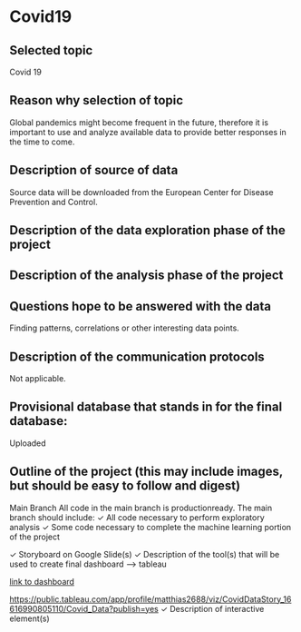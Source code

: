 # Covid19

## Selected topic
Covid 19 

## Reason why selection of topic
Global pandemics might become frequent in the future, therefore it is important to use and analyze available data to provide better responses in the time to come. 

## Description of source of data
Source data will be downloaded from the European Center for Disease Prevention and Control. 

## Description of the data exploration phase of the project

## Description of the analysis phase of the project

## Questions hope to be answered with the data
Finding patterns, correlations or other interesting data points. 

## Description of the communication protocols
Not applicable.

## Provisional database that stands in for the final database: 
Uploaded

## Outline of the project (this may include images, but should be easy to follow and digest)

Main Branch
All code in the main branch is productionready. The main branch should include:
✓ All code necessary to perform exploratory analysis
✓ Some code necessary to complete the machine learning portion of the project

✓ Storyboard on Google Slide(s)
✓ Description of the tool(s) that will be used to create final dashboard --> tableau

[link to dashboard](https://public.tableau.com/app/profile/matthias2688/viz/CovidDataStory_16616990805110/Covid_Data?publish=yes)

https://public.tableau.com/app/profile/matthias2688/viz/CovidDataStory_16616990805110/Covid_Data?publish=yes
✓ Description of interactive element(s)
